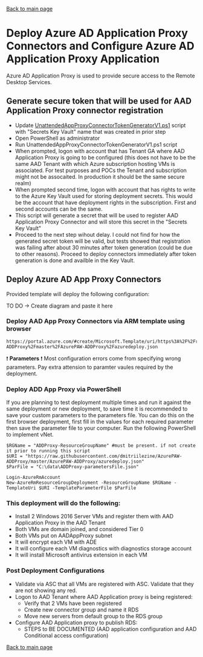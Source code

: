 [Back to main page](DeploymentOutline.md)

# Deploy Azure AD Application Proxy Connectors and Configure Azure AD Application Proxy Application

Azure AD Application Proxy is used to provide secure access to the Remote Desktop Services.

## Generate secure token that will be used for AAD Application Proxy connector registration

- Update [UnattendedAppProxyConnectorTokenGeneratorV1.ps1](/scripts/UnattendedAppProxyConnectorTokenGeneratorV1.ps1) script with "Secrets Key Vault" name that was created in prior step
- Open PowerShell as administrator
- Run UnattendedAppProxyConnectorTokenGeneratorV1.ps1 script
- When prompted, logon with account that has Tenant GA where AAD Application Proxy is going to be configured (this does not have to be the same AAD Tenant with which Azure subscription hosting VMs is associated. For test purposes and POCs the Tenant and subscription might not be assocaited. In production it should be the same secure realm)
- When prompted second time, logon with account that has rights to write to the Azure Key Vault used for storing deployment secrets. This would be the account that have deployment rights in the subscription. First and second accounts can be the same.
- This script will generate a secret that will be used to register AAD Application Proxy Connector and will store this secret in the "Secrets Key Vault"
- Proceed to the next step wihout delay. I could not find for how the generated secret token will be valid, but tests showed that registration was failing after about 30 minutes after token generation (could be due to other reasons). Proceed to deploy connectors immediately after token generation is done and availble in the Key Vault.

## Deploy Azure AD App Proxy Connectors

Provided template will deploy the following configuration:

TO DO -> Create diagram and paste it here

### Deploy AAD App Proxy Connectors via ARM template using browser

```<language>
https://portal.azure.com/#create/Microsoft.Template/uri/https%3A%2F%2Fraw.githubusercontent.com%2Fdmitriilezine%2FAzurePAW-ADDProxy%2Fmaster%2FAzurePAW-ADDProxy%2Fazuredeploy.json
```
:heavy_exclamation_mark: **Parameters** :heavy_exclamation_mark: Most configuration errors come from specifying wrong parameters. 
Pay extra attension to paramter vaules required by the deployment.

### Deploy ADD App Proxy via PowerShell
If you are planning to test deployment multiple times and run it against the same deployment or new deployment, 
to save time it is recommended to save your custom parameters to the parameters file. You can do this on the first browser deployment, 
first fill in the values for each required parameter then save the parameter file to your computer. Run the following PowerShell to implement vNet.

```<language>
$RGName = "ADDProxy-ResourceGroupName" #must be present. if not create it prior to running this script
$URI = "https://raw.githubusercontent.com/dmitriilezine/AzurePAW-ADDProxy/master/AzurePAW-ADDProxy/azuredeploy.json"
$ParFile = "C:\data\ADDProxy-parametersFile.json"

Login-AzureRmAccount
New-AzureRmResourceGroupDeployment -ResourceGroupName $RGName -TemplateUri $URI -TemplateParameterFile $ParFile

```
### This deployment will do the following:
- Install 2 Windows 2016 Server VMs and register them with AAD Application Proxy in the AAD Tenant
- Both VMs are domain joined, and considered Tier 0
- Both VMs put on AADAppProxy subnet
- It will encrypt each VM with ADE
- It will configure each VM diagnostics with diagnostics storage account
- It will install Microsoft antivirus extension in each VM


### Post Deployment Configurations
- Validate via ASC that all VMs are registered with ASC. Validate that they are not showing any red.
- Logon to AAD Tenant where AAD Application proxy is being registered:
    - Verify that 2 VMs have been registered
    - Create new connector group and name it RDS
    - Move new servers from default group to the RDS group
- Configure AAD Application proxy to publish RDS:
  - STEPS to BE DOCUMENTED (AAD application configuration and AAD Conditional access configuration)





[Back to main page](DeploymentOutline.md)